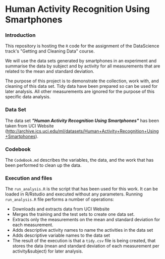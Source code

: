 Human Activity Recognition Using Smartphones
========================================================

### Introduction

This repository is hosting the `R` code for the assignment of the DataScience track's "Getting and Cleaning Data" course.

We will use the data sets generated by smartphones in an experiment and summarise the data by subject and by activity for all measurements that are related to the mean and standard deviation.

The purpose of this project is to demonstrate the collection, work with, and cleaning of this data set. Tidy data have been prepared so can be used for later analysis.  All other measurements are ignored for the purpose of this specific data analysis.

### Data Set

The data set ***"Human Activity Recognition Using Smartphones"*** has been taken from UCI Website  (http://archive.ics.uci.edu/ml/datasets/Human+Activity+Recognition+Using+Smartphones).

### Codebook

The `CodeBook.md` describes the variables, the data, and the work that has been performed to clean up the data.

### Execution and files

The `run_analysis.R` is the script that has been used for this work. It can be loaded in R/Rstudio and executed without any parameters. Running `run_analysis.R` file performs a number of operations:

* Downloads and extracts data from UCI Website
* Merges the training and the test sets to create one data set.
* Extracts only the measurements on the mean and standard deviation for each measurement.
* Adds descriptive activity names to name the activities in the data set
* Adds descriptive variable names to the data set
* The result of the execution is that a `tidy.csv` file is being created, that stores the data (mean and standard deviation of each measurement per activity&subject) for later analysis.








